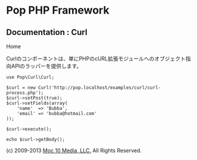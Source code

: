 Pop PHP Framework
=================

Documentation : Curl
--------------------

Home

Curlのコンポーネントは、単にPHPのcURL拡張モジュールへのオブジェクト指向APIのラッパーを提供します。

    use Pop\Curl\Curl;

    $curl = new Curl('http://pop.localhost/examples/curl/curl-process.php');
    $curl->setPost(true);
    $curl->setFields(array(
        'name'  => 'Bubba',
        'email' => 'bubba@hotmail.com'
    ));

    $curl->execute();

    echo $curl->getBody();

\(c) 2009-2013 [Moc 10 Media, LLC.](http://www.moc10media.com) All
Rights Reserved.
